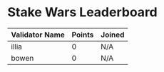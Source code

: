 # Stake Wars Leaderboard

| Validator Name        | Points   | Joined |
| --------------------- | -------- | ------ |
| illia                 | 0        |  N/A   |
| bowen                 | 0        |  N/A   |


